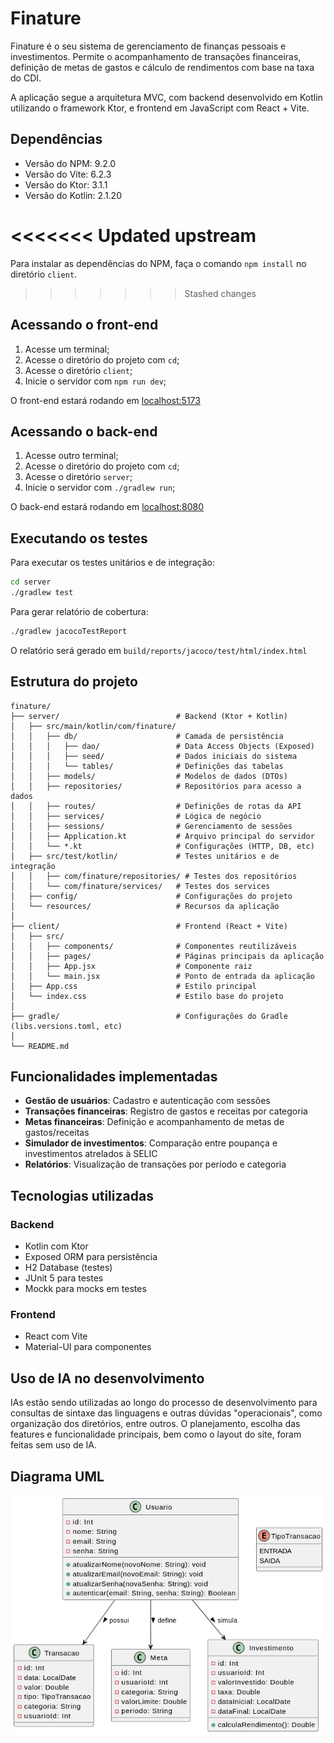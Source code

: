 # Finature
Finature é o seu sistema de gerenciamento de finanças pessoais e investimentos. Permite o acompanhamento de transações financeiras, definição de metas de gastos e cálculo de rendimentos com base na taxa do CDI.

A aplicação segue a arquitetura MVC, com backend desenvolvido em Kotlin utilizando o framework Ktor, e frontend em JavaScript com React + Vite.

## Dependências

- Versão do NPM: 9.2.0
- Versão do Vite: 6.2.3
- Versão do Ktor: 3.1.1
- Versão do Kotlin: 2.1.20

<<<<<<< Updated upstream
=======
Para instalar as dependências do NPM, faça o comando `npm install` no diretório `client`.

>>>>>>> Stashed changes
## Acessando o front-end

1. Acesse um terminal;
2. Acesse o diretório do projeto com `cd`;
3. Acesse o diretório `client`;
4. Inicie o servidor com `npm run dev`;

O front-end estará rodando em [localhost:5173](http://localhost:5173)

## Acessando o back-end

1. Acesse outro terminal;
2. Acesse o diretório do projeto com `cd`;
3. Acesse o diretório `server`;
4. Inicie o servidor com `./gradlew run`;

O back-end estará rodando em [localhost:8080](http://localhost:8080)

## Executando os testes

Para executar os testes unitários e de integração:

```bash
cd server
./gradlew test
```

Para gerar relatório de cobertura:

```bash
./gradlew jacocoTestReport
```

O relatório será gerado em `build/reports/jacoco/test/html/index.html`

## Estrutura do projeto

```text
finature/
├── server/                          # Backend (Ktor + Kotlin)
│   ├── src/main/kotlin/com/finature/
│   │   ├── db/                      # Camada de persistência
│   │   │   ├── dao/                 # Data Access Objects (Exposed)
│   │   │   ├── seed/                # Dados iniciais do sistema
│   │   │   └── tables/              # Definições das tabelas
│   │   ├── models/                  # Modelos de dados (DTOs)
│   │   ├── repositories/            # Repositórios para acesso a dados
│   │   ├── routes/                  # Definições de rotas da API
│   │   ├── services/                # Lógica de negócio
│   │   ├── sessions/                # Gerenciamento de sessões
│   │   ├── Application.kt           # Arquivo principal do servidor
│   │   └── *.kt                     # Configurações (HTTP, DB, etc)
│   ├── src/test/kotlin/             # Testes unitários e de integração
│   │   ├── com/finature/repositories/ # Testes dos repositórios
│   │   └── com/finature/services/   # Testes dos services
│   ├── config/                      # Configurações do projeto
│   └── resources/                   # Recursos da aplicação
│
├── client/                          # Frontend (React + Vite)
│   ├── src/
│   │   ├── components/              # Componentes reutilizáveis
│   │   ├── pages/                   # Páginas principais da aplicação
│   │   ├── App.jsx                  # Componente raiz
│   │   └── main.jsx                 # Ponto de entrada da aplicação
│   ├── App.css                      # Estilo principal
│   └── index.css                    # Estilo base do projeto
│
├── gradle/                          # Configurações do Gradle (libs.versions.toml, etc)
│
└── README.md                        
```

## Funcionalidades implementadas

- **Gestão de usuários**: Cadastro e autenticação com sessões
- **Transações financeiras**: Registro de gastos e receitas por categoria
- **Metas financeiras**: Definição e acompanhamento de metas de gastos/receitas
- **Simulador de investimentos**: Comparação entre poupança e investimentos atrelados à SELIC
- **Relatórios**: Visualização de transações por período e categoria

## Tecnologias utilizadas

### Backend
- Kotlin com Ktor
- Exposed ORM para persistência
- H2 Database (testes)
- JUnit 5 para testes
- Mockk para mocks em testes

### Frontend
- React com Vite
- Material-UI para componentes

## Uso de IA no desenvolvimento

IAs estão sendo utilizadas ao longo do processo de desenvolvimento para consultas de sintaxe das linguagens e outras dúvidas "operacionais", como organização dos diretórios, entre outros. O planejamento, escolha das features e funcionalidade principais, bem como o layout do site, foram feitas sem uso de IA.

## Diagrama UML

![Diagrama UML](docs/diagrama.jpeg)
